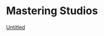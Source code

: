# Mastering Studios

[Untitled](Mastering%20Studios%206d2319fca46742c4baae6e579be98fea/Untitled%208c89df4748844a359237bdac30b3960a.csv)